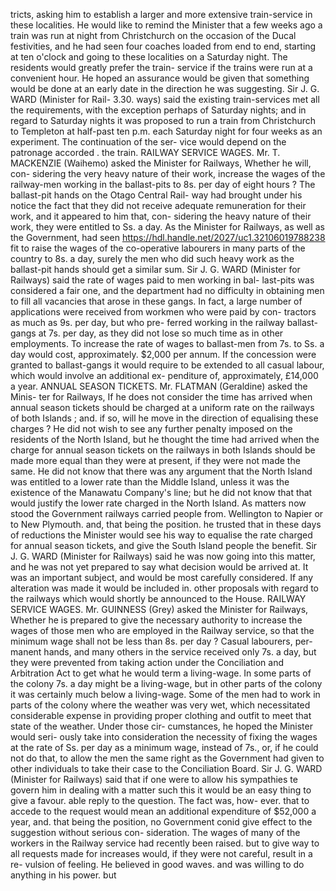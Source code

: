 tricts, asking him to establish a larger and more extensive train-service in these localities. He would like to remind the Minister that a few weeks ago a train was run at night from Christchurch on the occasion of the Ducal festivities, and he had seen four coaches loaded from end to end, starting at ten o'clock and going to these localities on a Saturday night. The residents would greatly prefer the train- service if the trains were run at a convenient hour. He hoped an assurance would be given that something would be done at an early date in the direction he was suggesting. Sir J. G. WARD (Minister for Rail- 3.30. ways) said the existing train-services met all the requirements, with the exception perhaps of Saturday nights; and in regard to Saturday nights it was proposed to run a train from Christchurch to Templeton at half-past ten p.m. each Saturday night for four weeks as an experiment. The continuation of the ser- vice would depend on the patronage accorded . the train. RAILWAY SERVICE WAGES. Mr. T. MACKENZIE (Waihemo) asked the Minister for Railways, Whether he will, con- sidering the very heavy nature of their work, increase the wages of the railway-men working in the ballast-pits to 8s. per day of eight hours ? The ballast-pit hands on the Otago Central Rail- way had brought under his notice the fact that they did not receive adequate remuneration for their work, and it appeared to him that, con- sidering the heavy nature of their work, they were entitled to Ss. a day. As the Minister for Railways, as well as the Government, had seen https://hdl.handle.net/2027/uc1.32106019788238 fit to raise the wages of the co-operative labourers in many parts of the country to 8s. a day, surely the men who did such heavy work as the ballast-pit hands should get a similar sum. Sir J. G. WARD (Minister for Railways) said the rate of wages paid to men working in bal- last-pits was considered a fair one, and the department had no difficulty in obtaining men to fill all vacancies that arose in these gangs. In fact, a large number of applications were received from workmen who were paid by con- tractors as much as 9s. per day, but who pre- ferred working in the railway ballast-gangs at 7s. per day, as they did not lose so much time as in other employments. To increase the rate of wages to ballast-men from 7s. to Ss. a day would cost, approximately. $2,000 per annum. If the concession were granted to ballast-gangs it would require to be extended to all casual labour, which would involve an additional ex- penditure of, approximately, £14,000 a year. ANNUAL SEASON TICKETS. Mr. FLATMAN (Geraldine) asked the Minis- ter for Railways, If he does not consider the time has arrived when annual season tickets should be charged at a uniform rate on the railways of both Islands ; and. if so, will he move in the direction of equalising these charges ? He did not wish to see any further penalty imposed on the residents of the North Island, but he thought the time had arrived when the charge for annual season tickets on the railways in both Islands should be made more equal than they were at present, if they were not made the same. He did not know that there was any argument that the North Island was entitled to a lower rate than the Middle Island, unless it was the existence of the Manawatu Company's line; but he did not know that that would justify the lower rate charged in the North Island. As matters now stood the Government railways carried people from. Wellington to Napier or to New Plymouth. and, that being the position. he trusted that in these days of reductions the Minister would see his way to equalise the rate charged for annual season tickets, and give the South Island people the benefit. Sir J. G. WARD (Minister for Railways) said he was now going into this matter, and he was not yet prepared to say what decision would be arrived at. It was an important subject, and would be most carefully considered. If any alteration was made it would be included in. other proposals with regard to the railways which would shortly be announced to the House. RAILWAY SERVICE WAGES. Mr. GUINNESS (Grey) asked the Minister for Railways, Whether he is prepared to give the necessary authority to increase the wages of those men who are employed in the Railway service, so that the minimum wage shall not be less than 8s. per day ? Casual labourers, per- manent hands, and many others in the service received only 7s. a day, but they were prevented from taking action under the Conciliation and Arbitration Act to get what he would term a living-wage. In some parts of the colony 7s. a day might be a living-wage, but in other parts of the colony it was certainly much below a living-wage. Some of the men had to work in parts of the colony where the weather was very wet, which necessitated considerable expense in providing proper clothing and outfit to meet that state of the weather. Under those cir- cumstances, he hoped the Minister would seri- ously take into consideration the necessity of fixing the wages at the rate of Ss. per day as a minimum wage, instead of 7s., or, if he could not do that, to allow the men the same right as the Government had given to other individuals to take their case to the Conciliation Board. Sir J. G. WARD (Minister for Railways) said that if one were to allow his sympathies te govern him in dealing with a matter such this it would be an easy thing to give a favour. able reply to the question. The fact was, how- ever. that to accede to the request would mean an additional expenditure of $52,000 a year, and. that being the position, no Government conid give effect to the suggestion without serious con- sideration. The wages of many of the workers in the Railway service had recently been raised. but to give way to all requests made for increases would, if they were not careful, result in a re- vulsion of feeling. He believed in good waves. and was willing to do anything in his power. but 